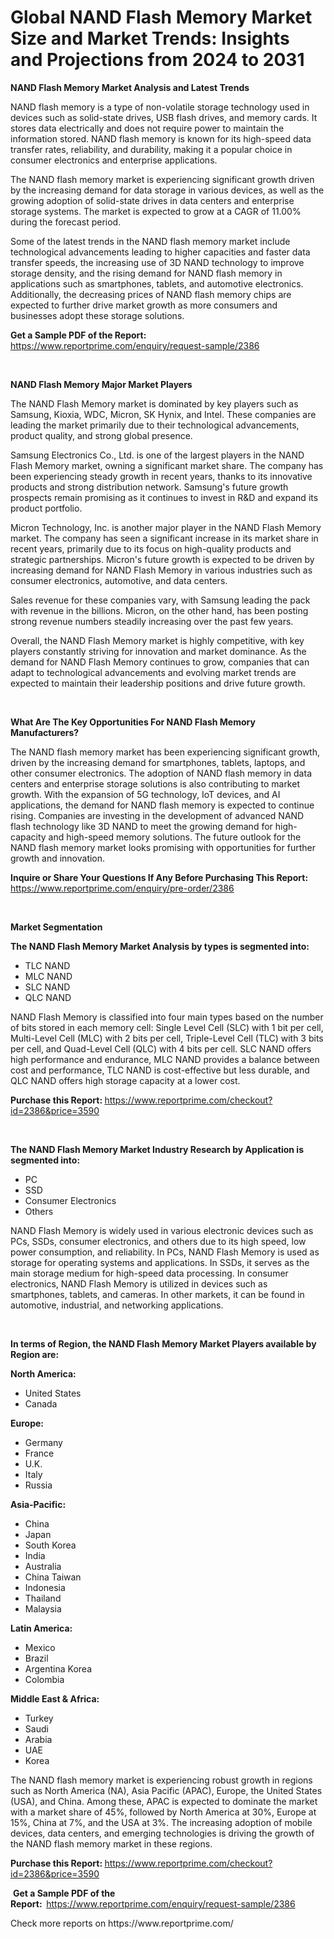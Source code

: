<p><h1>Global NAND Flash Memory Market Size and Market Trends: Insights and Projections from 2024 to 2031</h1></p><p><strong>NAND Flash Memory Market Analysis and Latest Trends</strong></p>
<p><p>NAND flash memory is a type of non-volatile storage technology used in devices such as solid-state drives, USB flash drives, and memory cards. It stores data electrically and does not require power to maintain the information stored. NAND flash memory is known for its high-speed data transfer rates, reliability, and durability, making it a popular choice in consumer electronics and enterprise applications.</p><p>The NAND flash memory market is experiencing significant growth driven by the increasing demand for data storage in various devices, as well as the growing adoption of solid-state drives in data centers and enterprise storage systems. The market is expected to grow at a CAGR of 11.00% during the forecast period.</p><p>Some of the latest trends in the NAND flash memory market include technological advancements leading to higher capacities and faster data transfer speeds, the increasing use of 3D NAND technology to improve storage density, and the rising demand for NAND flash memory in applications such as smartphones, tablets, and automotive electronics. Additionally, the decreasing prices of NAND flash memory chips are expected to further drive market growth as more consumers and businesses adopt these storage solutions.</p></p>
<p><strong>Get a Sample PDF of the Report:&nbsp;</strong> <a href="https://www.reportprime.com/enquiry/request-sample/2386">https://www.reportprime.com/enquiry/request-sample/2386</a></p>
<p>&nbsp;</p>
<p><strong>NAND Flash Memory Major Market Players</strong></p>
<p><p>The NAND Flash Memory market is dominated by key players such as Samsung, Kioxia, WDC, Micron, SK Hynix, and Intel. These companies are leading the market primarily due to their technological advancements, product quality, and strong global presence. </p><p>Samsung Electronics Co., Ltd. is one of the largest players in the NAND Flash Memory market, owning a significant market share. The company has been experiencing steady growth in recent years, thanks to its innovative products and strong distribution network. Samsung's future growth prospects remain promising as it continues to invest in R&D and expand its product portfolio.</p><p>Micron Technology, Inc. is another major player in the NAND Flash Memory market. The company has seen a significant increase in its market share in recent years, primarily due to its focus on high-quality products and strategic partnerships. Micron's future growth is expected to be driven by increasing demand for NAND Flash Memory in various industries such as consumer electronics, automotive, and data centers.</p><p>Sales revenue for these companies vary, with Samsung leading the pack with revenue in the billions. Micron, on the other hand, has been posting strong revenue numbers steadily increasing over the past few years. </p><p>Overall, the NAND Flash Memory market is highly competitive, with key players constantly striving for innovation and market dominance. As the demand for NAND Flash Memory continues to grow, companies that can adapt to technological advancements and evolving market trends are expected to maintain their leadership positions and drive future growth.</p></p>
<p>&nbsp;</p>
<p><strong>What Are The Key Opportunities For NAND Flash Memory Manufacturers?</strong></p>
<p><p>The NAND flash memory market has been experiencing significant growth, driven by the increasing demand for smartphones, tablets, laptops, and other consumer electronics. The adoption of NAND flash memory in data centers and enterprise storage solutions is also contributing to market growth. With the expansion of 5G technology, IoT devices, and AI applications, the demand for NAND flash memory is expected to continue rising. Companies are investing in the development of advanced NAND flash technology like 3D NAND to meet the growing demand for high-capacity and high-speed memory solutions. The future outlook for the NAND flash memory market looks promising with opportunities for further growth and innovation.</p></p>
<p><strong>Inquire or Share Your Questions If Any Before Purchasing This Report:</strong> <a href="https://www.reportprime.com/enquiry/pre-order/2386">https://www.reportprime.com/enquiry/pre-order/2386</a></p>
<p>&nbsp;</p>
<p><strong>Market Segmentation</strong></p>
<p><strong>The NAND Flash Memory Market Analysis by types is segmented into:</strong></p>
<p><ul><li>TLC NAND</li><li>MLC NAND</li><li>SLC NAND</li><li>QLC NAND</li></ul></p>
<p><p>NAND Flash Memory is classified into four main types based on the number of bits stored in each memory cell: Single Level Cell (SLC) with 1 bit per cell, Multi-Level Cell (MLC) with 2 bits per cell, Triple-Level Cell (TLC) with 3 bits per cell, and Quad-Level Cell (QLC) with 4 bits per cell. SLC NAND offers high performance and endurance, MLC NAND provides a balance between cost and performance, TLC NAND is cost-effective but less durable, and QLC NAND offers high storage capacity at a lower cost.</p></p>
<p><strong>Purchase this Report:&nbsp;</strong><a href="https://www.reportprime.com/checkout?id=2386&price=3590">https://www.reportprime.com/checkout?id=2386&price=3590</a></p>
<p>&nbsp;</p>
<p><strong>The NAND Flash Memory Market Industry Research by Application is segmented into:</strong></p>
<p><ul><li>PC</li><li>SSD</li><li>Consumer Electronics</li><li>Others</li></ul></p>
<p><p>NAND Flash Memory is widely used in various electronic devices such as PCs, SSDs, consumer electronics, and others due to its high speed, low power consumption, and reliability. In PCs, NAND Flash Memory is used as storage for operating systems and applications. In SSDs, it serves as the main storage medium for high-speed data processing. In consumer electronics, NAND Flash Memory is utilized in devices such as smartphones, tablets, and cameras. In other markets, it can be found in automotive, industrial, and networking applications.</p></p>
<p>&nbsp;</p>
<p><strong>In terms of Region, the NAND Flash Memory Market Players available by Region are:</strong></p>
<p>
    <p> <strong> North America: </strong>
        <ul>
            <li>United States</li>
            <li>Canada</li>
        </ul>
        </p> 
    <p> <strong> Europe: </strong>
        <ul>
            <li>Germany</li>
            <li>France</li>
            <li>U.K.</li>
            <li>Italy</li>
            <li>Russia</li>
        </ul>
        </p> 
    <p> <strong> Asia-Pacific: </strong>
        <ul>
            <li>China</li>
            <li>Japan</li>
            <li>South Korea</li>
            <li>India</li>
            <li>Australia</li>
            <li>China Taiwan</li>
            <li>Indonesia</li>
            <li>Thailand</li>
            <li>Malaysia</li>
        </ul>
        </p> 
    <p> <strong> Latin America: </strong>
        <ul>
            <li>Mexico</li>
            <li>Brazil</li>
            <li>Argentina Korea</li>
            <li>Colombia</li>
        </ul>
        </p> 
    <p> <strong> Middle East & Africa: </strong>
        <ul>
            <li>Turkey</li>
            <li>Saudi</li>
            <li>Arabia</li>
            <li>UAE</li>
            <li>Korea</li>
        </ul>
    </p>
    </p>
<p><p>The NAND flash memory market is experiencing robust growth in regions such as North America (NA), Asia Pacific (APAC), Europe, the United States (USA), and China. Among these, APAC is expected to dominate the market with a market share of 45%, followed by North America at 30%, Europe at 15%, China at 7%, and the USA at 3%. The increasing adoption of mobile devices, data centers, and emerging technologies is driving the growth of the NAND flash memory market in these regions.</p></p>
<p><strong>Purchase this Report: </strong><a href="https://www.reportprime.com/checkout?id=2386&price=3590">https://www.reportprime.com/checkout?id=2386&price=3590</a></p>
<p>&nbsp;<strong>Get a Sample PDF of the Report:&nbsp;&nbsp;</strong><a href="https://www.reportprime.com/enquiry/request-sample/2386">https://www.reportprime.com/enquiry/request-sample/2386</a></p>
<p><strong></strong></p>
<p>Check more reports on https://www.reportprime.com/</p>